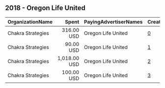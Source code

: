 ## 2018 - Oregon Life United 
|OrganizationName|Spent|PayingAdvertiserNames|CreativeUrls|Impressions|Genders|AgeBrackets|CountryCodes|BillingAddresses|CandidateBallotInformation|
|:---|---:|:---|:---|---:|:---|:---|:---|:---|:---|
|Chakra Strategies|316.00 USD|Oregon Life United|[0](https://www.snap.com/political-ads/asset/7dbb6c557638e0d27e563277d1424f632e913f4e03a26830d834107fd318a8fe?mediaType=mp4)|47,554||25+|united states|"40101 Booth Kelly Road,Springfield,97478,US"||
|Chakra Strategies|90.00 USD|Oregon Life United|[1](https://www.snap.com/political-ads/asset/7dbb6c557638e0d27e563277d1424f632e913f4e03a26830d834107fd318a8fe?mediaType=mp4)|18,934|FEMALE|18+|united states|"40101 Booth Kelly Road,Springfield,97478,US"||
|Chakra Strategies|1,018.00 USD|Oregon Life United|[2](https://www.snap.com/political-ads/asset/7dbb6c557638e0d27e563277d1424f632e913f4e03a26830d834107fd318a8fe?mediaType=mp4)|221,203||20+|united states|"40101 Booth Kelly Road,Springfield,97478,US"||
|Chakra Strategies|100.00 USD|Oregon Life United|[3](https://www.snap.com/political-ads/asset/7dbb6c557638e0d27e563277d1424f632e913f4e03a26830d834107fd318a8fe?mediaType=mp4)|16,416||20+|united states|"40101 Booth Kelly Road,Springfield,97478,US"||
